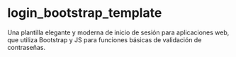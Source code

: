 # login_bootstrap_template
Una plantilla elegante y moderna de inicio de sesión para aplicaciones web, que utiliza Bootstrap y JS para funciones básicas de validación de contraseñas.
